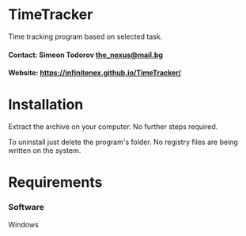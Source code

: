 # TimeTracker
Time tracking program based on selected task.

#### Contact: Simeon Todorov the_nexus@mail.bg
#### Website: https://infinitenex.github.io/TimeTracker/

# Installation
Extract the archive on your computer. No further steps required.

To uninstall just delete the program's folder. No registry files are being written on the system.


# Requirements

### Software
Windows
